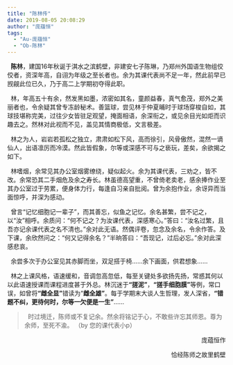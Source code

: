 ```yaml
---
title: "陈林传"
date: 2019-08-05 20:08:29
author: "庞蕴恒"
tags: 
  - "Au-庞蕴恒"
  - "Ob-陈林"
---
```



<p>&nbsp; <strong>陈林</strong>，建国16年秋诞于淇水之滨鹤壁，非建安七子陈琳，乃郑州外国语生物组佼佼者，资深年高，自诩为年级之至长者也。余为其课代表尚不足一年，然此前早已觊觎此位已久，乃于高二上学期初夺得此职。</p>
<p>&nbsp; 林，年高五十有余，然发黑如墨，浓密如其名，童颜益春，真气愈茂，郑外之美丽者也，令余疑其曾专冻龄秘术。善篮球，尝见林于仲夏晡时于球场穿梭自如，其球技堪称完美，过往少女皆驻足观望，掩面相语，余深衔之，或见余目光如炬而识趣去之。然林对此视而不见，盖见其情商极低，文言极差。</p>
<p>&nbsp; 林之为人，岩岩若孤松之独立，肃肃如松下风，高而徐引，风骨傲然，混然一谪仙人，出语凛厉而冷漠。然此皆假象，尔等或深感不可与之亵玩，差矣，余欲揭之如下。</p>
<p>&nbsp; 林嗜烟，余常见其办公室烟雾缭绕，疑似起火。余为其课代表，三劝之，皆不改。余常恐其二手烟危及余之寿长。林虽德高望重，不曾倚老卖老，感余捧作业至其办公室过于劳累，便身体力行，每逢自习亲自批阅。曾为余抱作业，余讶异而当面惊呼，并深为感动。</p>
<p>&nbsp; 曾言&ldquo;记忆细胞记一辈子&rdquo;，而其善忘，似鱼之记忆。余名甚繁，尝不记之，以&ldquo;汝&rdquo;相呼。余质问：&ldquo;何不记之？为汝课代表，深感寒心。&rdquo;答曰：&ldquo;汝名过繁，且吾亦记余课代表之名不清也。&rdquo;余对此无语。然偶评卷，忽念及余名，令余作答。及下课，余欣然问之：&ldquo;何又记得余名？&rdquo;半晌答曰：&ldquo;吾现记，过后必忘。&rdquo;余对此深感悲哀。</p>
<p>&nbsp; 余尝多次于办公室见其赤脚而坐，双足搭于椅&hellip;&hellip;余下画面，供君想象&hellip;&hellip;</p>
<p>&nbsp; 林之上课风格，语速缓和，音调忽高忽低，每至关键处多欲扬先扬，常惑其何以以此语速授课而课程进度甚于外总。林沉迷于<strong>&ldquo;搓泥&rdquo;</strong>，<strong>&ldquo;搓手细胞膜&rdquo;</strong>等例，常口误，如曾将<strong>&ldquo;雌全显&rdquo;</strong>错读为&ldquo;<strong>雌全雄&rdquo;</strong>。每于学期末大谈人生哲理，发人深省，<strong>&ldquo;错题不纠，更待何时，尔等一欠便是一生&rdquo;</strong>&hellip;&hellip;</p>
<blockquote>
<p>&nbsp; 时过境迁，陈师或不复记余。然余将铭记于心，不敢些许忘其师恩。尊为余师，至死不渝。 （by 您的课代表小p）</p>
</blockquote>
<p style="text-align: right;">庞蕴恒作</p>
<p style="text-align: right;">恰经陈师之故里鹤壁</p>